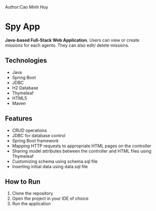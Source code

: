 Author:Cao Minh Huy
# Spy App

**Java-based Full-Stack Web Application.** Users can view or create missions for each agents. They can also edit/ delete missions.

## Technologies

- Java
- Spring Boot
- JDBC
- H2 Database
- Thymeleaf
- HTML5
- Maven

## Features

- CRUD operations
- JDBC for database control
- Spring Boot framework
- Mapping HTTP requests to appropriate HTML pages on the controller
- Sharing model attributes between the controller and HTML files using Thymeleaf
- Customizing schema using schema.sql file
- Inserting initial data using data.sql file

## How to Run

1. Clone the repository
2. Open the project in your IDE of choice
3. Run the application